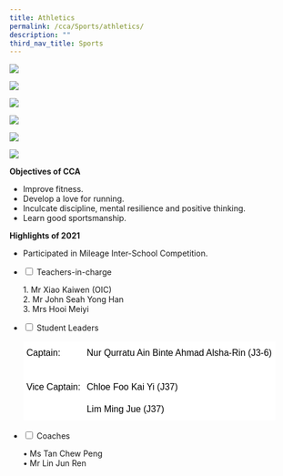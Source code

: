 ```yaml
---
title: Athletics
permalink: /cca/Sports/athletics/
description: ""
third_nav_title: Sports
---
```



![](/images/WhatsApp-Image-2020-08-10.jpeg)

![](/images/WhatsApp-Image-2020-08-10-1.jpeg)

![](/images/WhatsApp-Image-2020-08-10-2.jpeg)

![](/images/WhatsApp-Image-2020-08-10-3.jpeg)

![](/images/WhatsApp-Image-2020-08-10-4.jpeg)

![](/images/WhatsApp-Image-2020-08-11.jpeg)

**Objectives of CCA**

*   Improve fitness.
*   Develop a love for running.
*   Inculcate discipline, mental resilience and positive thinking.
*   Learn good sportsmanship.

**Highlights of 2021**

*   Participated in Mileage Inter-School Competition.







<ul class="jekyllcodex_accordion">
  <li>
    <input type="checkbox" id="accordion1">
    <label for="accordion1">Teachers-in-charge</label>
    <div>
			<p>1. Mr Xiao Kaiwen (OIC)<br>2. Mr John Seah Yong Han<br>3. Mrs Hooi Meiyi</p>
    </div>
	</li>
	  <li>
    <input type="checkbox" id="accordion2">
    <label for="accordion2">Student Leaders</label>
    <div>
			<p><table style="border-collapse:collapse;border-spacing:0" class="tg"><thead><tr><th style="background-color:#FFF;border-color:#ffffff;border-style:solid;border-width:1px;color:#000000;font-family:Arial, sans-serif;font-size:medium;font-weight:normal;overflow:hidden;padding:10px 5px;text-align:left;vertical-align:middle;word-break:normal">Captain:</th><th style="background-color:#FFF;border-color:#ffffff;border-style:solid;border-width:1px;color:#000000;font-family:Arial, sans-serif;font-size:medium;font-weight:normal;overflow:hidden;padding:10px 5px;text-align:left;vertical-align:middle;word-break:normal">Nur Qurratu Ain Binte Ahmad Alsha-Rin (J3-6)</th></tr></thead><tbody><tr><td style="background-color:#FFF;border-color:#ffffff;border-style:solid;border-width:1px;color:#000000;font-family:Arial, sans-serif;font-size:medium;overflow:hidden;padding:10px 5px;text-align:left;vertical-align:middle;word-break:normal"></td><td style="background-color:#FFF;border-color:#ffffff;border-style:solid;border-width:1px;color:#000000;font-family:Arial, sans-serif;font-size:medium;overflow:hidden;padding:10px 5px;text-align:left;vertical-align:middle;word-break:normal"></td></tr><tr><td style="background-color:#FFF;border-color:#ffffff;border-style:solid;border-width:1px;color:#000000;font-family:Arial, sans-serif;font-size:medium;overflow:hidden;padding:10px 5px;text-align:left;vertical-align:middle;word-break:normal">Vice Captain:</td><td style="background-color:#FFF;border-color:#ffffff;border-style:solid;border-width:1px;color:#000000;font-family:Arial, sans-serif;font-size:medium;overflow:hidden;padding:10px 5px;text-align:left;vertical-align:middle;word-break:normal">Chloe Foo Kai Yi (J37)</td></tr><tr><td style="background-color:#FFF;border-color:#ffffff;border-style:solid;border-width:1px;color:#000000;font-family:Arial, sans-serif;font-size:medium;overflow:hidden;padding:10px 5px;text-align:left;vertical-align:middle;word-break:normal"></td><td style="background-color:#FFF;border-color:#ffffff;border-style:solid;border-width:1px;color:#000000;font-family:Arial, sans-serif;font-size:medium;overflow:hidden;padding:10px 5px;text-align:left;vertical-align:middle;word-break:normal">Lim Ming Jue (J37)</td></tr></tbody></table></p>
			<li>
    <input type="checkbox" id="accordion3">
    <label for="accordion3">Coaches</label>
    <div>
			<p> • Ms Tan Chew Peng<br> • Mr Lin Jun Ren</p>
    </div>
	</li>
</ul>